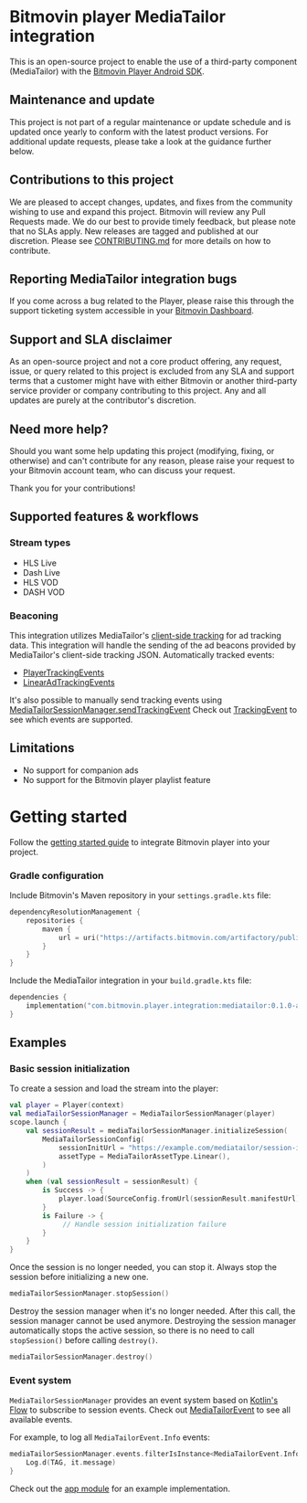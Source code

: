 # Bitmovin player MediaTailor integration
This is an open-source project to enable the use of a third-party component (MediaTailor) with the [Bitmovin Player Android SDK](https://bitmovin.com/video-player/android-sdk).

## Maintenance and update
This project is not part of a regular maintenance or update schedule and is updated once yearly to conform with the latest product versions. For additional update requests, please take a look at the guidance further below.

## Contributions to this project
We are pleased to accept changes, updates, and fixes from the community wishing to use and expand this project. Bitmovin will review any Pull Requests made. We do our best to provide timely feedback, but please note that no SLAs apply. New releases are tagged and published at our discretion. Please see [CONTRIBUTING.md](CONTRIBUTING.md) for more details on how to contribute.

## Reporting MediaTailor integration bugs
If you come across a bug related to the Player, please raise this through the support ticketing system accessible in your [Bitmovin Dashboard](https://dashboard.bitmovin.com/support/tickets).

## Support and SLA disclaimer
As an open-source project and not a core product offering, any request, issue, or query related to this project is excluded from any SLA and support terms that a customer might have with either Bitmovin or another third-party service provider or company contributing to this project. Any and all updates are purely at the contributor's discretion.

## Need more help?
Should you want some help updating this project (modifying, fixing, or otherwise) and can't contribute for any reason, please raise your request to your Bitmovin account team, who can discuss your request.

Thank you for your contributions!

## Supported features & workflows
### Stream types
- HLS Live
- Dash Live
- HLS VOD
- DASH VOD
### Beaconing
This integration utilizes MediaTailor's [client-side tracking](https://docs.aws.amazon.com/mediatailor/latest/ug/ad-reporting-client-side.html) for ad tracking data. This integration will handle the sending of the ad beacons provided by MediaTailor's client-side tracking JSON.
Automatically tracked events:
- [PlayerTrackingEvents](https://github.com/bitmovin/bitmovin-player-android-integration-mediatailor/blob/main/mediatailor/src/main/java/com/bitmovin/player/integration/mediatailor/api/TrackingEvent.kt)
- [LinearAdTrackingEvents](https://github.com/bitmovin/bitmovin-player-android-integration-mediatailor/blob/main/mediatailor/src/main/java/com/bitmovin/player/integration/mediatailor/api/TrackingEvent.kt)

It's also possible to manually send tracking events using [MediaTailorSessionManager.sendTrackingEvent](https://github.com/bitmovin/bitmovin-player-android-integration-mediatailor/blob/main/mediatailor/src/main/java/com/bitmovin/player/integration/mediatailor/api/MediaTailorSessionManager.kt)
Check out [TrackingEvent](https://github.com/bitmovin/bitmovin-player-android-integration-mediatailor/blob/main/mediatailor/src/main/java/com/bitmovin/player/integration/mediatailor/api/TrackingEvent.kt) to see which events are supported.

## Limitations
- No support for companion ads
- No support for the Bitmovin player playlist feature

# Getting started
Follow the [getting started guide](https://developer.bitmovin.com/playback/docs/getting-started-android) to integrate Bitmovin player into your project.
### Gradle configuration
Include Bitmovin's Maven repository in your `settings.gradle.kts` file:
```kotlin
dependencyResolutionManagement {
    repositories {
        maven {
            url = uri("https://artifacts.bitmovin.com/artifactory/public-releases")
        }
    }
}
```
Include the MediaTailor integration in your `build.gradle.kts` file:
```kotlin
dependencies {
    implementation("com.bitmovin.player.integration:mediatailor:0.1.0-alpha.6")
}
```
## Examples
### Basic session initialization
To create a session and load the stream into the player:
```kotlin
val player = Player(context)
val mediaTailorSessionManager = MediaTailorSessionManager(player)
scope.launch {
    val sessionResult = mediaTailorSessionManager.initializeSession(
        MediaTailorSessionConfig(
            sessionInitUrl = "https://example.com/mediatailor/session-init.m3u8",
            assetType = MediaTailorAssetType.Linear(),
        )
    )
    when (val sessionResult = sessionResult) {
        is Success -> {
            player.load(SourceConfig.fromUrl(sessionResult.manifestUrl))
        }
        is Failure -> {
             // Handle session initialization failure
        }
    }
}
```
Once the session is no longer needed, you can stop it. Always stop the session before initializing a new one.
```kotlin
mediaTailorSessionManager.stopSession()
```
Destroy the session manager when it's no longer needed. After this call, the session manager cannot be used anymore.
Destroying the session manager automatically stops the active session, so there is no need to call `stopSession()` before calling `destroy()`.
```kotlin
mediaTailorSessionManager.destroy()
```
### Event system
`MediaTailorSessionManager` provides an event system based on [Kotlin's Flow](https://kotlinlang.org/api/kotlinx.coroutines/kotlinx-coroutines-core/kotlinx.coroutines.flow/-flow/) to subscribe to session events.
Check out [MediaTailorEvent](https://github.com/bitmovin/bitmovin-player-android-integration-mediatailor/blob/main/mediatailor/src/main/java/com/bitmovin/player/integration/mediatailor/api/MediaTailorEvent.kt) to see all available events.

For example, to log all `MediaTailorEvent.Info` events:
```kotlin
mediaTailorSessionManager.events.filterIsInstance<MediaTailorEvent.Info>().collect {
    Log.d(TAG, it.message)
}
```

Check out the [app module](https://github.com/bitmovin/bitmovin-player-android-integration-mediatailor/tree/main/app) for an example implementation.
